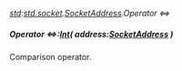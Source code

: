_[std](../../modules/std/std-module.md):[std.socket](../../modules/std/std-socket.md).[SocketAddress](../../modules/std/std-socket-socketaddress.md).Operator <=>_
##### Operator <=>:[Int](../../modules/wonkey/wonkey-types-int.md)( address:[SocketAddress](../../modules/std/std-socket-socketaddress.md) )
Comparison operator.
